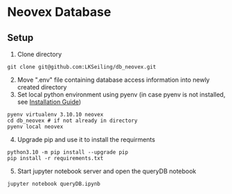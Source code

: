 # Neovex Database

## Setup 
1. Clone directory
```
git clone git@github.com:LKSeiling/db_neovex.git
```
2. Move ".env" file containing database access information into newly created directory
3. Set local python environment using pyenv (in case pyenv is not installed, see [Installation Guide](https://github.com/pyenv/pyenv?tab=readme-ov-file#installation))
```
pyenv virtualenv 3.10.10 neovex
cd db_neovex # if not already in directory
pyenv local neovex
```
4. Upgrade pip and use it to install the requirments 
```
python3.10 -m pip install --upgrade pip
pip install -r requirements.txt
```
5. Start jupyter notebook server and open the queryDB notebook
```
jupyter notebook queryDB.ipynb
```
